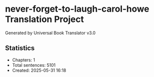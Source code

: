 # never-forget-to-laugh-carol-howe Translation Project

Generated by Universal Book Translator v3.0

## Statistics
- Chapters: 1
- Total sentences: 5101
- Created: 2025-05-31 16:18
